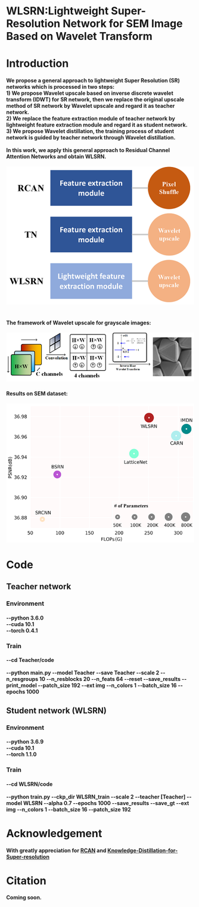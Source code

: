 # WLSRN:Lightweight Super-Resolution Network for SEM Image Based on Wavelet Transform
# Introduction
#### We propose a general approach to lightweight Super Resolution (SR) networks which is processed in two steps:<br>1) We propose Wavelet upscale based on inverse discrete wavelet transform (IDWT) for SR network, then we replace the original upscale method of SR network by Wavelet upscale and regard it as teacher network.<br>2) We replace the feature extraction module of teacher network by lightweight feature extraction module and regard it as student network.<br>3) We propose Wavelet distillation, the training process of student network is guided by teacher network through Wavelet distillation.<br><br>In this work, we apply this general approach to Residual Channel Attention Networks and obtain WLSRN.
![The relationship between RCAN, teacher network (TN) and WLSRN.](/Fig/Fig1.png) <br><br>
#### The framework of Wavelet upscale for grayscale images:<br>
![The framework of Wavelet upscale for grayscale images.](/Fig/Fig2.png) 
#### Results on SEM dataset:
![Trade-off between performance (PSNR) vs. network weight (FLOPs and parameters) on SEM images (1280 × 960 pixels). The x-axis and y-axis denote the FLOPs and PSNR, the size of the circle represents the number of parameters.](/Fig/Fig3.png) <br>
# Code
## Teacher network
### Environment
#### --python 3.6.0<br>--cuda 10.1<br>--torch 0.4.1
### Train
#### --cd Teacher/code<br><br>--python main.py --model Teacher --save Teacher --scale 2 --n_resgroups 10 --n_resblocks 20 --n_feats 64 --reset --save_results --print_model --patch_size 192 --ext img --n_colors 1 --batch_size 16 --epochs 1000
## Student network (WLSRN)
### Environment
#### --python 3.6.9<br>--cuda 10.1<br>--torch 1.1.0
### Train
#### --cd WLSRN/code<br><br>--python train.py --ckp_dir WLSRN_train --scale 2 --teacher [Teacher] --model WLSRN --alpha 0.7 --epochs 1000 --save_results --save_gt --ext img --n_colors 1 --batch_size 16 --patch_size 192
# Acknowledgement
#### With greatly appreciation for [RCAN](https://github.com/yulunzhang/RCAN) and [Knowledge-Distillation-for-Super-resolution](https://github.com/Vincent-Hoo/Knowledge-Distillation-for-Super-resolution)
# Citation
#### Coming soon.

